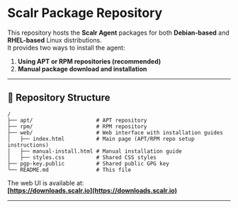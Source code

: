 # Scalr Package Repository

This repository hosts the **Scalr Agent** packages for both **Debian-based** and **RHEL-based** Linux distributions.  
It provides two ways to install the agent:

1. **Using APT or RPM repositories (recommended)**
2. **Manual package download and installation**

---

## 📂 Repository Structure

```
/
├── apt/                    # APT repository
├── rpm/                    # RPM repository
├── web/                    # Web interface with installation guides
│   ├── index.html          # Main page (APT/RPM repo setup instructions)
│   ├── manual-install.html # Manual installation guide
│   ├── styles.css          # Shared CSS styles
├── pgp-key.public          # Shared public GPG key
└── README.md               # This file    
```

The web UI is available at:  
**[https://downloads.scalr.io](https://downloads.scalr.io)**

---
